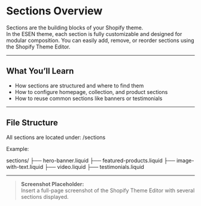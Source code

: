 # Sections Overview

Sections are the building blocks of your Shopify theme.  
In the ESEN theme, each section is fully customizable and designed for modular composition. You can easily add, remove, or reorder sections using the Shopify Theme Editor.

---

## What You’ll Learn
- How sections are structured and where to find them
- How to configure homepage, collection, and product sections
- How to reuse common sections like banners or testimonials

---

## File Structure
All sections are located under:
/sections

Example:

sections/
├── hero-banner.liquid
├── featured-products.liquid
├── image-with-text.liquid
├── video.liquid
├── testimonials.liquid

---

> **Screenshot Placeholder:**  
> Insert a full-page screenshot of the Shopify Theme Editor with several sections displayed.
